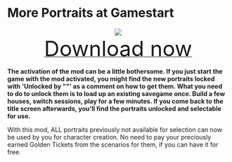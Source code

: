 # More Portraits at Gamestart

<div align=center><img src="_media/Anno1800/mod_banners/smallmodscollection/banner19.png"/></div>

<div align=center><a href="https://g-4169.modapi.io/v1/games/4169/mods/3226620/files/4128266/download"> <font size="40">Download now</font></a></div>

**The activation of the mod can be a little bothersome. If you just start the game with the mod activated, you might find the new portraits locked with 'Unlocked by ""' as a comment on how to get them. What you need to do to unlock them is to load up an existing savegame once. Build a few houses, switch sessions, play for a few minutes. If you come back to the title screen afterwards, you'll find the portraits unlocked and selectable for use.**

With this mod, ALL portraits previously not available for selection can now be used by you for character creation. No need to pay your preciously earned Golden Tickets from the scenarios for them, if you can have it for free.